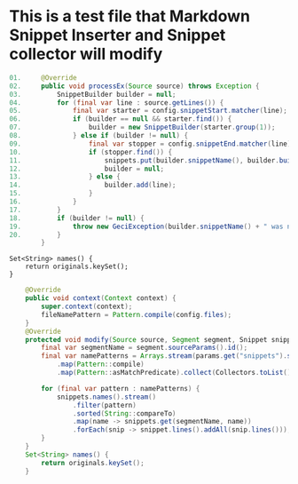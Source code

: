 # This is a test file that Markdown Snippet Inserter and Snippet collector will modify

[//]: # (snip brrra snippet="SnippetCollectorProcessExCode" number="start=1 step=1 format='%02d. ' from=0 to=-1")
```java
01.     @Override
02.     public void processEx(Source source) throws Exception {
03.         SnippetBuilder builder = null;
04.         for (final var line : source.getLines()) {
05.             final var starter = config.snippetStart.matcher(line);
06.             if (builder == null && starter.find()) {
07.                 builder = new SnippetBuilder(starter.group(1));
08.             } else if (builder != null) {
09.                 final var stopper = config.snippetEnd.matcher(line);
10.                 if (stopper.find()) {
11.                     snippets.put(builder.snippetName(), builder.build());
12.                     builder = null;
13.                 } else {
14.                     builder.add(line);
15.                 }
16.             }
17.         }
18.         if (builder != null) {
19.             throw new GeciException(builder.snippetName() + " was not finished before end of the file " + source.getAbsoluteFile());
20.         }
        }
```

<!-- snip bizerba snippet="SnippetStore_name" -->
    Set<String> names() {
        return originals.keySet();
    }
<!-- end snip -->

[//]: # (snip brrb snippet="epsilon" append="snippets='SnippetAppender_.*,SnippetStore_name'")
```java
    @Override
    public void context(Context context) {
        super.context(context);
        fileNamePattern = Pattern.compile(config.files);
    }
    @Override
    protected void modify(Source source, Segment segment, Snippet snippet, CompoundParams params) {
        final var segmentName = segment.sourceParams().id();
        final var namePatterns = Arrays.stream(params.get("snippets").split(","))
            .map(Pattern::compile)
            .map(Pattern::asMatchPredicate).collect(Collectors.toList());

        for (final var pattern : namePatterns) {
            snippets.names().stream()
                .filter(pattern)
                .sorted(String::compareTo)
                .map(name -> snippets.get(segmentName, name))
                .forEach(snip -> snippet.lines().addAll(snip.lines()));
        }
    }
    Set<String> names() {
        return originals.keySet();
    }
```
